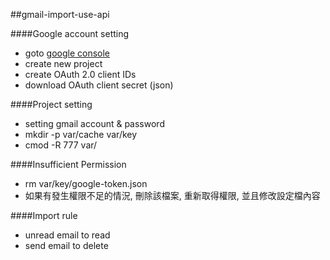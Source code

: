 ##gmail-import-use-api

####Google account setting
- goto [google console](https://console.developers.google.com/apis/credentials)
- create new project
- create OAuth 2.0 client IDs
- download OAuth client secret (json)

####Project setting
- setting gmail account & password
- mkdir -p var/cache var/key
- cmod -R 777 var/

####Insufficient Permission
- rm var/key/google-token.json
- 如果有發生權限不足的情況, 刪除該檔案, 重新取得權限, 並且修改設定檔內容

####Import rule
- unread email to read
- send email to delete
